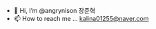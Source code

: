 - 👋 Hi, I’m @angrynison 장준혁
- 📫 How to reach me ... kalina01255@naver.com

<!---
angrynison/angrynison is a ✨ special ✨ repository because its `README.md` (this file) appears on your GitHub profile.
You can click the Preview link to take a look at your changes.
--->
